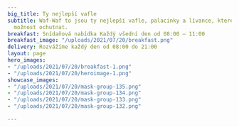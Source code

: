 ```yaml
---
big_title: Ty nejlepší vafle
subtitle: Waf-Waf to jsou ty nejlepší vafle, palacinky a lívance, které jste meli
  možnost ochutnat.
breakfast: Snídaňová nabídka Každý všední den od 08:00 – 11:00
breakfast_image: "/uploads/2021/07/20/breakfast.png"
delivery: Rozvážíme každý den od 08:00 do 21:00
layout: page
hero_images:
- "/uploads/2021/07/20/breakfast-1.png"
- "/uploads/2021/07/20/heroimage-1.png"
showcase_images:
- "/uploads/2021/07/20/mask-group-135.png"
- "/uploads/2021/07/20/mask-group-134.png"
- "/uploads/2021/07/20/mask-group-133.png"
- "/uploads/2021/07/20/mask-group-132.png"

---
```


